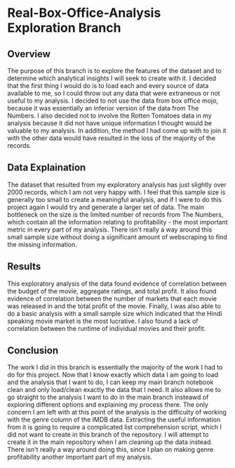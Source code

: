 # Real-Box-Office-Analysis Exploration Branch

## Overview
The purpose of this branch is to explore the features of the dataset and to determine which analytical insights I will seek to create with it. I decided that the first thing I would do is to load each and every source of data available to me, so I could throw out any data that were extraneous or not useful to my analysis.
I decided to not use the data from box office mojo, because it was essentially an inferior version of the data from The Numbers. I also decided not to involve the Rotten Tomatoes data in my analysis because it did not have unique information I thought would be valuable to my analysis. In addition, the method I had come up with to join it with the other data would have resulted in the loss of the majority of the records.
## Data Explaination
The dataset that resulted from my exploratory analysis has just slightly over 2000 records, which I am not very happy with. I feel that this sample size is generally too small to create a meaningful analysis, and if I were to do this project again I would try and generate a larger set of data. The main bottleneck on the size is the limited number of records from The Numbers, which contain all the information relating to profitability - the most important metric in every part of my analysis. There isn't really a way around this small sample size without doing a significant amount of webscraping to find the missing information.
## Results
This exploratory analysis of the data found evidence of correlation between the budget of the movie, aggregate ratings, and total profit. It also found evidence of correlation between the number of markets that each movie was released in and the total profit of the movie. Finally, I was also able to do a basic analysis with a small sample size which indicated that the Hindi speaking movie market is the most lucrative.
I also found a lack of correlation between the runtime of individual movies and their profit.
## Conclusion
The work I did in this branch is essentially the majority of the work I had to do for this project. Now that I know exactly which data I am going to load and the analysis that I want to do, I can keep my main branch notebook clean and only load/clean exactly the data that I need. It also allows me to go straight to the analysis I want to do in the main branch insteawd of exploring different options and explaining my process there.
The only concern I am left with at this point of the analysis is the difficulty of working with the genre column of the IMDB data. Extracting the useful information from it is going to require a complicated list comprehension script, which I did not want to create in this branch of the repository. I will attempt to create it in the main repository when I am cleaning up the data instead. There isn't really a way around doing this, since I plan on making genre profitability another important part of my analysis.